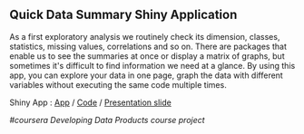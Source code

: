 ## Quick Data Summary Shiny Application  

As a first exploratory analysis we routinely check its dimension, classes, statistics, missing values, correlations and so on. 
There are packages that enable us to see the summaries at once or display a matrix of graphs, but sometimes it's difficult to find 
information we need at a glance. By using this app, you can explore your data in one page, graph the data with different variables 
without executing the same code multiple times.  

Shiny App : [App](https://belanello.shinyapps.io/QuickDataSummary/) / [Code](https://github.com/belanello/ShinyApp/tree/main/R) / 
[Presentation slide](https://belanello.github.io/ShinyApp/#/)  



*#coursera Developing Data Products course project*
